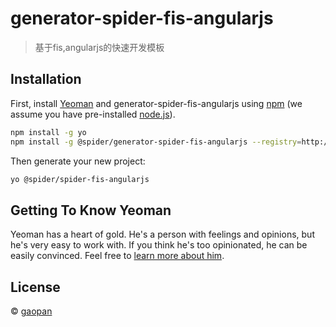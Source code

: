 # generator-spider-fis-angularjs 
> 基于fis,angularjs的快速开发模板

## Installation

First, install [Yeoman](http://yeoman.io) and generator-spider-fis-angularjs using [npm](https://www.npmjs.com/) (we assume you have pre-installed [node.js](https://nodejs.org/)).

```bash
npm install -g yo
npm install -g @spider/generator-spider-fis-angularjs --registry=http://172.16.0.202:7001
```

Then generate your new project:

```bash
yo @spider/spider-fis-angularjs
```

## Getting To Know Yeoman

Yeoman has a heart of gold. He&#39;s a person with feelings and opinions, but he&#39;s very easy to work with. If you think he&#39;s too opinionated, he can be easily convinced. Feel free to [learn more about him](http://yeoman.io/).

## License

 © [gaopan]()